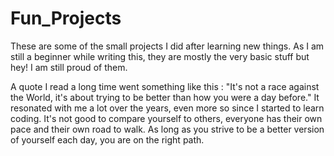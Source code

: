 # Fun_Projects

These are some of the small projects I did after learning new things. 
As I am still a beginner while writing this, they are mostly the very basic stuff but hey! I am still proud of them.

A quote I read a long time went something like this : "It's not a race against the World, it's about trying to be better than how you were a day before."
It resonated with me a lot over the years, even more so since I started to learn coding. It's not good to compare yourself to others, everyone has their own pace and their own road to walk. 
As long as you strive to be a better version of yourself each day, you are on the right path.

